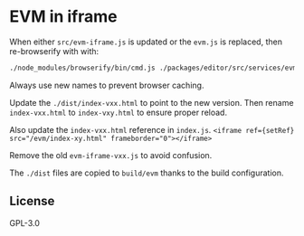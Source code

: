 # EVM in iframe


When either `src/evm-iframe.js` is updated or the `evm.js` is replaced, then re-browserify with with:  
```sh
./node_modules/browserify/bin/cmd.js ./packages/editor/src/services/evm/src/evm-iframe.js -o ./packages/editor/src/services/evm/dist/evm-iframe-version.js
```

Always use new names to prevent browser caching.

Update the `./dist/index-vxx.html` to point to the new version.
Then rename `index-vxx.html` to `index-vxy.html` to ensure proper reload.

Also update the `index-vxx.html` reference in `index.js`.
`<iframe ref={setRef} src="/evm/index-xy.html" frameborder="0"></iframe>`

Remove the old `evm-iframe-vxx.js` to avoid confusion.

The `./dist` files are copied to `build/evm` thanks to the build configuration.

## License 

GPL-3.0
